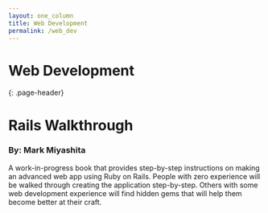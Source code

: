 ```yaml
---
layout: one_column
title: Web Development
permalink: /web_dev
---
```

# Web Development
{: .page-header}

# Rails Walkthrough

### By: Mark Miyashita

A work-in-progress book that provides step-by-step instructions on making an advanced web app using Ruby on Rails. People with zero experience will be walked through creating the application step-by-step. Others with some web development experience will find hidden gems that will help them become better at their craft.
